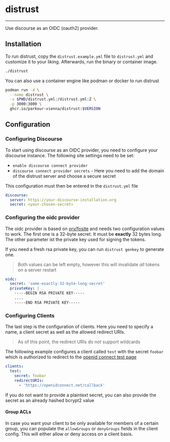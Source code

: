 # distrust

---

Use discourse as an OIDC (oauth2) provider.

## Installation

To run distrust, copy the `distrust.example.yml` file to `distrust.yml` and customize it to your liking. Afterwards, run the binary or container image.

```sh
./distrust
```

You can also use a container engine like podman or docker to run distrust

```sh
podman run -d \
  --name distrust \
  -v $PWD/distrust.yml:/distrust.yml:Z \
  -p 3000:3000 \
  ghcr.io/parkour-vienna/distrust:$VERSION
```

## Configuration

### Configuring Discourse

To start using discourse as an OIDC provider, you need to configure your
discourse instance. The following site settings need to be set:

- `enable discourse connect provider`
- `discourse connect provider secrets` - Here you need to add the domain of the
  distrust server and choose a secure secret

This configuration must then be entered in the `distrust.yml` file

```yaml
discourse:
  server: https://your-discourse-installation.org
  secret: <your-chosen-secret>
```

### Configuring the oidc provider

The oidc provider is based on [ory/fosite](https://github.com/ory/fosite) and
needs two configuration values to work. The first one is a 32-byte secret. It
must be **exactly** 32 bytes long. The other parameter ist the private key used
for signing the tokens.

If you need a fresh rsa private key, you can run `distrust genkey` to generate
one.

> Both values can be left empty, however this will invalidate _all_ tokens on a
> server restart

```yaml
oidc:
  secret: 'some-exactly-32-byte-long-secret'
  privateKey: |
    -----BEGIN RSA PRIVATE KEY-----
    ....
    -----END RSA PRIVATE KEY-----
```

### Configuring Clients

The last step is the configuration of clients. Here you need to specify a name,
a client secret as well as the allowed redirect URIs.

> As of this point, the redirect URIs do _not_ support wildcards

The following example configures a client called `test` with the secret `foobar`
which is authorized to redirect to the [openid connect test
page](https://openidconnect.net)

```yaml
clients:
  test:
    secret: foobar
    redirectURIs:
      - 'https://openidconnect.net/callback'
```

If you do not want to provide a plaintext secret, you can also provide the
secret as an already hashed bcrypt2 value

#### Group ACLs

In case you want your client to be only available for members of a certain
group, you can populate the `allowGroups` or `denyGroups` fields in the client
config. This will either allow or deny access on a client basis.
